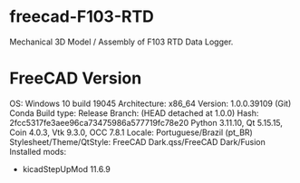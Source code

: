 # freecad-F103-RTD
Mechanical 3D Model / Assembly of F103 RTD Data Logger.
# FreeCAD Version

OS: Windows 10 build 19045
Architecture: x86_64
Version: 1.0.0.39109 (Git) Conda
Build type: Release
Branch: (HEAD detached at 1.0.0)
Hash: 2fcc5317fe3aee96ca73475986a577719fc78e20
Python 3.11.10, Qt 5.15.15, Coin 4.0.3, Vtk 9.3.0, OCC 7.8.1
Locale: Portuguese/Brazil (pt_BR)
Stylesheet/Theme/QtStyle: FreeCAD Dark.qss/FreeCAD Dark/Fusion
Installed mods: 
  * kicadStepUpMod 11.6.9

